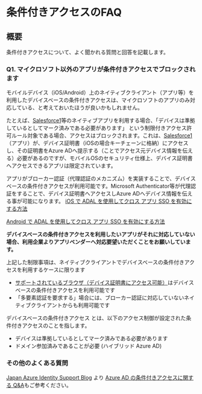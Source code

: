 # 条件付きアクセスのFAQ

## 概要
条件付きアクセスについて、よく聞かれる質問と回答を記載します。


### Q1. マイクロソフト以外のアプリが条件付きアクセスでブロックされます
モバイルデバイス（iOS/Android）上のネイティブクライアント（アプリ等）を利用したデバイスベースの条件付きアクセスは、マイクロソフトのアプリのみ対応している、と考えておいたほうが良いかもしれません。  
  
たとえば、[Salesforce1](https://itunes.apple.com/us/app/salesforce/id404249815?mt=8)等のネイティブアプリを利用する場合、「デバイスは準拠しているとしてマーク済みである必要があります」 という制限付きアクセス許可ルール対象である場合、アクセスはブロックされます。これは、[Salesforce1](https://itunes.apple.com/us/app/salesforce/id404249815?mt=8)（アプリ）が、デバイス証明書（iOSの場合キーチェーンに格納）にアクセスし、その証明書をAzure ADへ提示する（ことでアクセス元デバイス情報を伝える）必要があるのですが、モバイルOSのセキュリティ仕様上、デバイス証明書へアクセスできるアプリは限定されています。  
  
アプリがブローカー認証（代理認証のメカニズム）を実装することで、デバイスベースの条件付きアクセスが利用可能です。Microsoft Authenticator等が代理認証をすることで、デバイス証明書へアクセスしAzure ADへデバイス情報を伝える事が可能になります。
[iOS で ADAL を使用してクロス アプリ SSO を有効にする方法](https://docs.microsoft.com/ja-jp/azure/active-directory/develop/active-directory-sso-ios)

[Android で ADAL を使用してクロス アプリ SSO を有効にする方法](https://docs.microsoft.com/ja-jp/azure/active-directory/develop/active-directory-sso-android)


**デバイスベースの条件付きアクセスを利用したいアプリがそれに対応していない場合、利用企業よりアプリベンダーへ対応要望いただくことをお願いしています。**
  
  
上記した制限事項は、ネイティブクライアントでデバイスベースの条件付きアクセスを利用するケースに限ります
* [サポートされているブラウザ（デバイス証明書にアクセス可能）](https://docs.microsoft.com/ja-jp/azure/active-directory/active-directory-conditional-access-technical-reference#client-apps-condition)はデバイスベースの条件付きアクセスを利用可能です
* 「多要素認証を要求する」場合には、ブローカー認証に対応していないネイティブクライアントからも利用可能です

デバイスベースの条件付きアクセス とは、以下のアクセス制御が設定された条件付きアクセスのことを指します。
* デバイスは準拠しているとしてマーク済みである必要があります
* ドメイン参加済みであることが必要 (ハイブリッド Azure AD) 


### その他のよくある質問

[Japan Azure Identity Support Blog](https://blogs.technet.microsoft.com/jpazureid/) より [Azure AD の条件付きアクセスに関する Q&A](https://blogs.technet.microsoft.com/jpazureid/2017/12/04/conditional-access-qa/)もご参考ください。